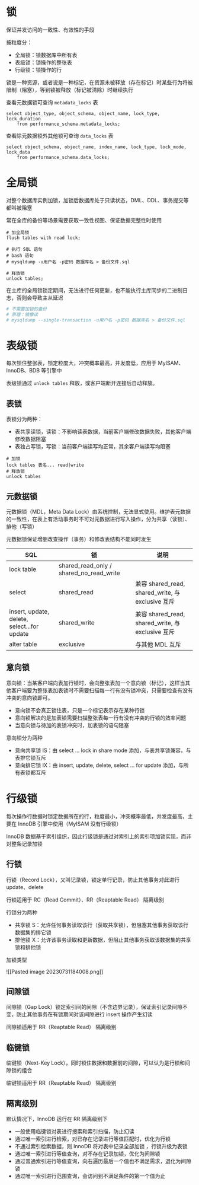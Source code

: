 # 锁

保证并发访问的一致性、有效性的手段

按粒度分：
- 全局锁：锁数据库中所有表
- 表级锁：锁操作的整张表
- 行级锁：锁操作的行

锁是一种资源，或者说是一种标记，在资源未被释放（存在标记）时某些行为将被限制（阻塞），等到锁被释放（标记被清除）时继续执行

查看元数据锁可查询 `metadata_locks` 表

```mysql
select object_type, object_schema, object_name, lock_type, lock_duration
    from performance_schema.metadata_locks;
```

查看除元数据锁外其他锁可查询 `data_locks` 表

```mysql
select object_schema, object_name, index_name, lock_type, lock_mode, lock_data
    from performance_schema.data_locks;
```

# 全局锁

对整个数据库实例加锁，加锁后数据库处于只读状态，DML、DDL、事务提交等都叫被阻塞

常在全库的备份等场景需要获取一致性视图、保证数据完整性时使用

```mysql
# 加全局锁
flush tables with read lock;

# 执行 SQL 语句
# bash 语句
# mysqldump -u用户名 -p密码 数据库名 > 备份文件.sql

# 释放锁
unlock tables;
```

在主库的全局锁锁定期间，无法进行任何更新，也不能执行主库同步的二进制日志，否则会导致主从延迟

```bash
# 不需要加锁的备份
# 原理：镜像读
# mysqldump --single-transaction -u用户名 -p密码 数据库名 > 备份文件.sql
```

# 表级锁

每次锁住整张表，锁定粒度大，冲突概率最高，并发度低，应用于 MyISAM、InnoDB、BDB 等引擎中

表级锁通过 `unlock tables` 释放，或客户端断开连接后自动释放。

## 表锁

表锁分为两种：
- 表共享读锁，读锁：不影响读表数据，当前客户端修改数据失败，其他客户端修改数据阻塞
- 表独占写锁，写锁：当前客户端读写均正常，其余客户端读写均阻塞

```mysql
# 加锁
lock tables 表名... read|write
# 释放锁
unlock tables
```

## 元数据锁

元数据锁（MDL，Meta Data Lock）由系统控制，无法显式使用。维护表元数据的一致性，在表上有活动事务时不可对元数据进行写入操作，分为共享（读锁）、排他（写锁）

元数据锁保证增删改查操作（事务）和修改表结构不能同时发生

| SQL                                         | 锁                                      | 说明                                              |
| ------------------------------------------- | --------------------------------------- | ------------------------------------------------- |
| lock table                                  | shared_read_only / shared_no_read_write |                                                   |
| select                                      | shared_read                             | 兼容 shared_read, shared_write, 与 exclusive 互斥 |
| insert, update, delete, select...for update | shared_write                            | 兼容 shared_read, shared_write, 与 exclusive 互斥 |
| alter table                                 | exclusive                               | 与其他 MDL 互斥                                   | 

## 意向锁

意向锁：当某客户端向表加行锁时，会向整张表加一个意向锁（标记），这样当其他客户端要为整张表加表锁时不需要扫描每一行有没有锁冲突，只需要检查有没有冲突的意向锁即可。
- 意向锁不会真正锁住表，只是一个标记表示存在某种行锁
- 意向锁解决的是加表锁需要扫描整张表每一行有没有冲突的行锁的效率问题
- 当意向锁与待加的表锁冲突时，加表锁的语句阻塞

意向锁分为两种
- 意向共享锁 IS：由 select ... lock in share mode 添加，与表共享锁兼容，与表排它锁互斥
- 意向排它锁 IX：由 insert, update, delete, select ... for update 添加，与所有表锁都互斥

# 行级锁

每次操作行数据时锁定数据所在的行，粒度最小，冲突概率最低，并发度最高，主要在 InnoDB 引擎中使用（MyISAM 没有行级锁）

InnoDB 数据基于索引组织，因此行级锁是通过对索引上的索引项加锁实现，而非对整条记录加锁

## 行锁

行锁（Record Lock），又叫记录锁，锁定单行记录，防止其他事务对此进行 update、delete

行锁适用于 RC（Read Commit）、RR（Reaptable Read） 隔离级别

行锁分为两种
- 共享锁 S：允许任何事务读取该行（获取共享锁），但阻塞其他事务获取该行数据集的排它锁
- 排他锁 X：允许该事务读取和更新数据，但阻止其他事务获取该数据集的共享锁和排他锁

加锁类型

![[Pasted image 20230731184008.png]]

## 间隙锁

间隙锁（Gap Lock）锁定索引间的间隙（不含边界记录），保证索引记录间隙不变，防止其他事务在有锁期间对该间隙进行 insert 操作产生幻读

间隙锁适用于 RR（Reaptable Read） 隔离级别

## 临键锁

临键锁（Next-Key Lock），同时锁住数据和数据前的间隙，可以认为是行锁和间隙锁的组合

临键锁适用于 RR（Reaptable Read） 隔离级别

## 隔离级别

默认情况下，InnoDB 运行在 RR 隔离级别下
- 一般使用临键锁对表进行搜索和索引扫描，防止幻读
- 通过唯一索引进行检索，对已存在记录进行等值匹配时，优化为行锁
- 不通过索引检索数据，则 InnoDB 将对表中记录全部加锁 ，行锁升级为表锁
- 通过唯一索引进行等值查询，对不存在记录加锁，优化为间隙锁
- 通过普通索引进行等值查询，向右遍历最后一个值也不满足需求，退化为间隙锁
- 通过唯一索引进行范围查询，会访问到不满足条件的第一个值为止